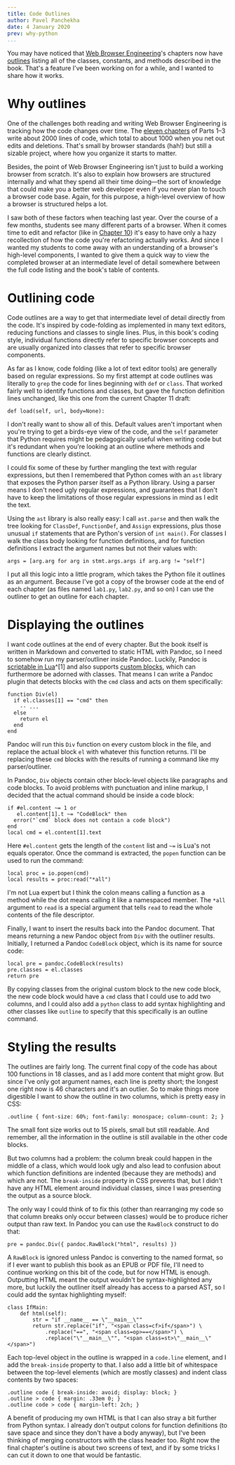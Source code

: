 ```yaml
---
title: Code Outlines
author: Pavel Panchekha
date: 4 January 2020
prev: why-python
...
```


You may have noticed that [Web Browser Engineering](../)'s chapters
now have [outlines][ex-outline] listing all of the classes, constants,
and methods described in the book. That's a feature I've been working
on for a while, and I wanted to share how it works.

[ex-outline]: https://browser.engineering/text.html#outline


# Why outlines

One of the challenges both reading and writing Web Browser Engineering
is tracking how the code changes over time. The [eleven chapters](../)
of Parts 1–3 write about 2000 lines of code, which total to about 1000
when you net out edits and deletions. That's small by browser
standards (hah!) but still a sizable project, where how you organize
it starts to matter.

Besides, the point of Web Browser Engineering isn't just to build a
working browser from scratch. It's also to explain how browsers are
structured internally and what they spend all their time doing—the
sort of knowledge that could make you a better web developer even if
you never plan to touch a browser code base. Again, for this purpose,
a high-level overview of how a browser is structured helps a lot.

I saw both of these factors when teaching last year. Over the course
of a few months, students see many different parts of a browser. When
it comes time to edit and refactor (like in [Chapter 10][reflow]) it's
easy to have only a hazy recollection of how the code you're
refactoring actually works. And since I wanted my students to come
away with an understanding of a browser's high-level components, I
wanted to give them a quick way to view the completed browser at an
intermediate level of detail somewhere between the full code listing
and the book's table of contents.

[reflow]: ../reflow.html

# Outlining code

Code outlines are a way to get that intermediate level of detail
directly from the code. It's inspired by code-folding as implemented
in many text editors, reducing functions and classes to single lines.
Plus, in this book's coding style, individual functions directly refer
to specific browser concepts and are usually organized into classes
that refer to specific browser components.

As far as I know, code folding (like a lot of text editor tools) are
generally based on regular expressions. So my first attempt at code
outlines was literally to `grep` the code for lines beginning with
`def` or `class`. That worked fairly well to identify functions and
classes, but gave the function definition lines unchanged, like this
one from the current Chapter 11 draft:

    def load(self, url, body=None):

I don't really want to show all of this. Default values aren't
important when you're trying to get a birds-eye view of the code, and
the `self` parameter that Python requires might be pedagogically
useful when writing code but it's redundant when you're looking at an
outline where methods and functions are clearly distinct.

I could fix some of these by further mangling the text with regular
expressions, but then I remembered that Python comes with an `ast`
library that exposes the Python parser itself as a Python library.
Using a parser means I don't need ugly regular expressions, and
guarantees that I don't have to keep the limitations of those regular
expressions in mind as I edit the text.

Using the `ast` library is also really easy: I call `ast.parse` and
then walk the tree looking for `ClassDef`, `FunctionDef`, and `Assign`
expressions, plus those unusual `if` statements that are Python's
version of `int main()`. For classes I walk the class body looking for
function definitions, and for function definitions I extract the
argument names but not their values with:

``` {.python}
args = [arg.arg for arg in stmt.args.args if arg.arg != "self"]
```

I put all this logic into a little program, which takes the Python
file it outlines as an argument. Because I've got a copy of the
browser code at the end of each chapter (as files named `lab1.py`,
`lab2.py`, and so on) I can use the outliner to get an outline for
each chapter.

# Displaying the outlines

I want code outlines at the end of every chapter. But the book itself
is written in Markdown and converted to static HTML with Pandoc, so I
need to somehow run my parser/outliner inside Pandoc. Luckily, Pandoc
is [scriptable in Lua][pandoc-lua]^[1] and also supports [custom
blocks][pandoc-blocks], which can furthermore be adorned with classes.
That means I can write a Pandoc plugin that detects blocks with the
`cmd` class and acts on them specifically:

``` {.lua}
function Div(el)
  if el.classes[1] == "cmd" then
    -- ...
  else
    return el
  end
end
```

[pandoc-lua]: https://pandoc.org/lua-filters.html
[pandoc-blocks]: https://pandoc.org/MANUAL.html#divs-and-spans

[^1]: First time I've had to use the language, so this part was pretty
    slow-going.
    
Pandoc will run this `Div` function on every custom block in the file,
and replace the actual block `el` with whatever this function returns.
I'll be replacing these `cmd` blocks with the results of running a
command like my parser/outliner.

In Pandoc, `Div` objects contain other block-level objects like
paragraphs and code blocks. To avoid problems with punctuation and
inline markup, I decided that the actual command should be inside a
code block:

``` {.lua}
if #el.content ~= 1 or
   el.content[1].t ~= "CodeBlock" then
  error("`cmd` block does not contain a code block")
end
local cmd = el.content[1].text
```

Here `#el.content` gets the length of the `content` list and `~=` is
Lua's not equals operator. Once the command is extracted, the `popen`
function can be used to run the command:

``` {.lua}
local proc = io.popen(cmd)
local results = proc:read("*all")
```

I'm not Lua expert but I think the colon means calling a function as a
method while the dot means calling it like a namespaced member. The
`*all` argument to `read` is a special argument that tells `read` to
read the whole contents of the file descriptor.

Finally, I want to insert the results back into the Pandoc document.
That means returning a new Pandoc object from `Div` with the outliner
results. Initially, I returned a Pandoc `CodeBlock` object, which is
its name for source code:

``` {.lua}
local pre = pandoc.CodeBlock(results)
pre.classes = el.classes
return pre
```

By copying classes from the original custom block to the new code
block, the new code block would have a `cmd` class that I could use to
add two columns, and I could also add a `python` class to add syntax
highlighting and other classes like `outline` to specify that this
specifically is an outline command.

# Styling the results

The outlines are fairly long. The current final copy of the code has
about 100 functions in 18 classes, and as I add more content that
might grow. But since I've only got argument names, each line is
pretty short; the longest one right now is 46 characters and it's an
outlier. So to make things more digestible I want to show the outline
in two columns, which is pretty easy in CSS:

``` {.css}
.outline { font-size: 60%; font-family: monospace; column-count: 2; }
```

The small font size works out to 15 pixels, small but still readable.
And remember, all the information in the outline is still available in
the other code blocks.

But two columns had a problem: the column break could happen in the
middle of a class, which would look ugly and also lead to confusion
about which function definitions are indented (because they are
methods) and which are not. The `break-inside` property in CSS
prevents that, but I didn't have any HTML element around individual
classes, since I was presenting the output as a source block.

The only way I could think of to fix this (other than rearranging my
code so that column breaks only occur between classes) would be to
produce richer output than raw text. In Pandoc you can use the
`RawBlock` construct to do that:

``` {.lua}
pre = pandoc.Div({ pandoc.RawBlock("html", results) })
```

A `RawBlock` is ignored unless Pandoc is converting to the named
format, so if I ever want to publish this book as an EPUB or PDF file,
I'll need to continue working on this bit of the code, but for now
HTML is enough. Outputting HTML meant the output wouldn't be
syntax-highlighted any more, but luckily the outliner itself already
has access to a parsed AST, so I could add the syntax highlighting
myself:

``` {.python}
class IfMain:
    def html(self):
        str = "if __name__ == \"__main__\""
        return str.replace("if", "<span class=cf>if</span>") \
            .replace("==", "<span class=op>==</span>") \
            .replace("\"__main__\"", "<span class=st>\"__main__\"</span>")
```

Each top-level object in the outline is wrapped in a `code.line`
element, and I add the `break-inside` property to that. I also add a
little bit of whitespace between the top-level elements (which are
mostly classes) and indent class contents by two spaces:

``` {.css}
.outline code { break-inside: avoid; display: block; }
.outline > code { margin: .33em 0; }
.outline code > code { margin-left: 2ch; }
```

A benefit of producing my own HTML is that I can also stray a bit
further from Python syntax. I already don't output colons for function
definitions (to save space and since they don't have a body anyway),
but I've been thinking of merging constructors with the class header
too. Right now the final chapter's outline is about two screens of
text, and if by some tricks I can cut it down to one that would be
fantastic.
